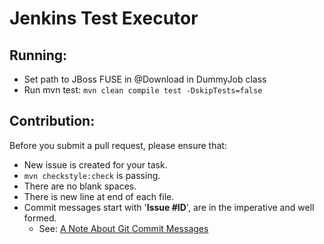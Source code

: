 Jenkins Test Executor
=====================

Running:
--------

 - Set path to JBoss FUSE in @Download in DummyJob class
 - Run mvn test: `mvn clean compile test -DskipTests=false`

Contribution:
-------------

Before you submit a pull request, please ensure that:

 * New issue is created for your task.
 * `mvn checkstyle:check` is passing.
 * There are no blank spaces.
 * There is new line at end of each file.
 * Commit messages start with '**Issue #ID**', are in the imperative and well formed.
     * See: [A Note About Git Commit Messages](http://tbaggery.com/2008/04/19/a-note-about-git-commit-messages.html)
